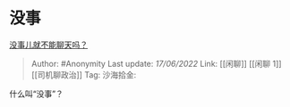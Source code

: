 # 没事
[没事儿就不能聊天吗？](https://www.zhihu.com/question/490296560/answer/2527258580)

> Author: #Anonymity
> Last update: *17/06/2022*
> Link: [[闲聊]] [[闲聊 1]] [[司机聊政治]]
> Tag:
> 沙海拾金:

什么叫“没事”？
